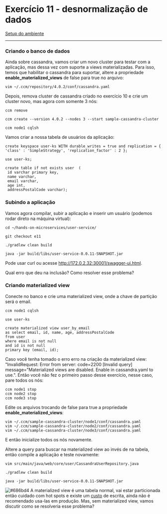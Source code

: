 # Exercício 11 - desnormalização de dados
[Setup do ambiente](https://github.com/luizroos/hands-on-microservices)

---

### Criando o banco de dados

Ainda sobre cassandra, vamos criar um novo cluster para testar com a aplicação, mas dessa vez com suporte a views materializadas. Para isso, temos que habilitar o cassandra para suportar, altere a propriedade **enable_materialized_views** de false para true no arquivo:

```console
vim ~/.ccm/repository/4.0.2/conf/cassandra.yaml
```

Depois, remova cluster de cassandra criado no exercício 10 e crie um cluster novo, mas agora com somente 3 nós:

```console
ccm remove

ccm create --version 4.0.2 --nodes 3 --start sample-cassandra-cluster

ccm node1 cqlsh
```

Vamos criar a nossa tabela de usuários da aplicação:

```cql
create keyspace user-ks WITH durable_writes = true and replication = { 'class' : 'SimpleStrategy', 'replication_factor' : 2 };

use user-ks;

create table if not exists user  (
 id varchar primary key,
 name varchar,
 email varchar,
 age int,
 addressPostalCode varchar);
```

### Subindo a aplicação

Vamos agora compilar, subir a aplicação e inserir um usuário (podemos rodar direto na máquina virtual):

```console
cd ~/hands-on-microservices/user-service/

git checkout e11

./gradlew clean build

java -jar build/libs/user-service-0.0.11-SNAPSHOT.jar
```

Pode usar curl ou acesse http://172.0.2.32:30001/swagger-ui.html.

Qual erro que deu na inclusão? Como resolver esse problema?

### Criando materialized view

Conecte no banco e crie uma materialized view, onde a chave de partição será o email.

```console
ccm node1 cqlsh
```

```cql
use user-ks

create materialized view user_by_email 
as select email, id, name, age, addressPostalCode
from user 
where email is not null
and id is not null
primary key (email, id);
```

Caso você tenha tomado o erro erro na criação da materialized view: "InvalidRequest: Error from server: code=2200 [Invalid query] message="Materialized views are disabled. Enable in cassandra.yaml to use.". Então você não fez o primeiro passo desse exercício, nesse caso, pare todos os nós:

```console
ccm node1 stop
ccm node2 stop
ccm node3 stop
```

Edite os arquivos trocando de false para true a propriedade **enable_materialized_views**:

```console
vim ~/.ccm/sample-cassandra-cluster/node1/conf/cassandra.yaml
vim ~/.ccm/sample-cassandra-cluster/node2/conf/cassandra.yaml
vim ~/.ccm/sample-cassandra-cluster/node3/conf/cassandra.yaml
```

E então inicialize todos os nós novamente.

Altere a query para buscar na materialized view ao invés de na tabela, então compile a aplicação e teste novamente:

```console
vim src/main/java/web/core/user/CassandraUserRepository.java

./gradlew clean build

java -jar build/libs/user-service-0.0.11-SNAPSHOT.jar
```

![#686bd4](https://via.placeholder.com/10/686bd4?text=+) A materialized view é uma tabela normal, vai estar particionada então cuidado com hot spots e existe um [custo](https://www.datastax.com/blog/materialized-view-performance-cassandra-3x) de escrita, ainda não é recomendado usa-las em produção. Mas, sem materialized view, vamos discutir como se resolveria esse problema?
